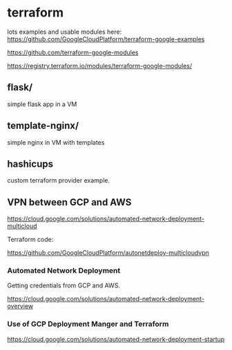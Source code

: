 # terraform

lots examples and usable modules here:
https://github.com/GoogleCloudPlatform/terraform-google-examples

https://github.com/terraform-google-modules

https://registry.terraform.io/modules/terraform-google-modules/


## flask/

simple flask app in a VM

## template-nginx/

simple nginx in VM with templates

## hashicups

custom terraform provider example.

##  VPN between GCP and AWS

https://cloud.google.com/solutions/automated-network-deployment-multicloud

Terraform code: 

https://github.com/GoogleCloudPlatform/autonetdeploy-multicloudvpn

### Automated Network Deployment

Getting credentials from GCP and AWS.

https://cloud.google.com/solutions/automated-network-deployment-overview

### Use of GCP Deployment Manger and Terraform

https://cloud.google.com/solutions/automated-network-deployment-startup

